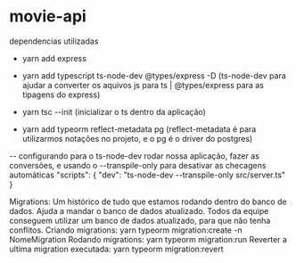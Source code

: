 # movie-api

dependencias utilizadas
- yarn add express

- yarn add typescript ts-node-dev @types/express -D 
(ts-node-dev para ajudar a converter os aquivos js para ts | @types/express para as tipagens do express)

- yarn tsc --init 
(inicializar o ts dentro da aplicação)

- yarn add typeorm reflect-metadata pg
(reflect-metadata é para utilizarmos notações no projeto, e o pg é o driver do postgres)


-- configurando para o ts-node-dev rodar nossa aplicação, fazer as conversões, e usando o --transpile-only para desativar as checagens automáticas
"scripts": {
     "dev": "ts-node-dev --transpile-only src/server.ts"
}


Migrations:
Um histórico de tudo que estamos rodando dentro do banco de dados.
Ajuda a mandar o banco de dados atualizado.
Todos da equipe conseguem utilizar um banco de dados atualizado, para que não tenha conflitos. 
Criando migrations: yarn typeorm migration:create -n NomeMigration
Rodando migrations: yarn typeorm migration:run
Reverter a ultima migration executada: yarn typeorm migration:revert